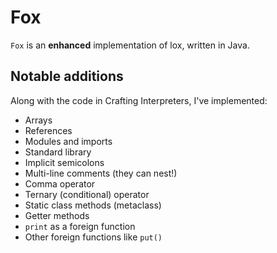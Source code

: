 # Fox
`Fox` is an **enhanced** implementation of lox, written in Java.

## Notable additions
Along with the code in Crafting Interpreters, I've implemented:
- Arrays
- References
- Modules and imports
- Standard library
- Implicit semicolons
- Multi-line comments (they can nest!)
- Comma operator
- Ternary (conditional) operator
- Static class methods (metaclass)
- Getter methods
- `print` as a foreign function
- Other foreign functions like `put()`
